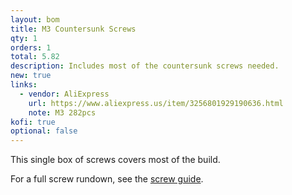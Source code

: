 ```yaml
---
layout: bom
title: M3 Countersunk Screws
qty: 1
orders: 1
total: 5.82
description: Includes most of the countersunk screws needed.
new: true
links:
  - vendor: AliExpress
    url: https://www.aliexpress.us/item/3256801929190636.html
    note: M3 282pcs
kofi: true
optional: false
---
```


This single box of screws covers most of the build.

For a full screw rundown, see the [screw guide](/guides/screws).